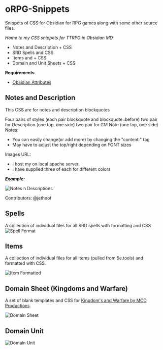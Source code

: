 # oRPG-Snippets
Snippets of CSS for Obsidian for RPG games along with some other source files.

*Home to my CSS snippets for TTRPG in Obsidian MD.*

- Notes and Description + CSS
- SRD Spells and CSS
- Items and + CSS
- Domain and Unit Sheets + CSS

**Requirements**
- [Obsidian Attributes](https://github.com/valentine195/obsidian-markdown-attributes)


## Notes and Description
This CSS are for notes and description blockquotes 

   Four pairs of styles (each pair blockquote and blockquote::before)
   two pair for Description  (one top, one side)
   two pair for GM Note  (one top, one side)
   Notes:
   - You can easily change(or add more) by changing the "content:" tag
   - May have to adjust the top/right depending on FONT sizes

   Images URL:
   - I host my on local apache server.
   - I have supplied three of each for different colors

***Example:***

![Notes n Descriptions](https://miniworld.com/obsidian/oRPGNotes.jpg)


Contributors: 
  @jethoof

## Spells
A collection of individual files for all SRD spells with formatting and CSS
![Spell Format](https://miniworld.com/obsidian/spellFormat.jpg)

## Items
A collection of individual files for all items (pulled from 5e.tools) and formatted with CSS.

![Item Formatted](https://miniworld.com/obsidian/itemFormat.jpg)


## Domain Sheet (Kingdoms and Warfare)
A set of blank templates and CSS for [Kingdom's and Warfare by MCD Productions](https://shop.mcdmproductions.com/products/kingdoms-and-warfare-book).

![Domain Sheet](https://miniworld.com/obsidian/mockupDomainSheet.png)

## Domain Unit
![Domain Unit](https://miniworld.com/obsidian/unitTemplate.jpg)

